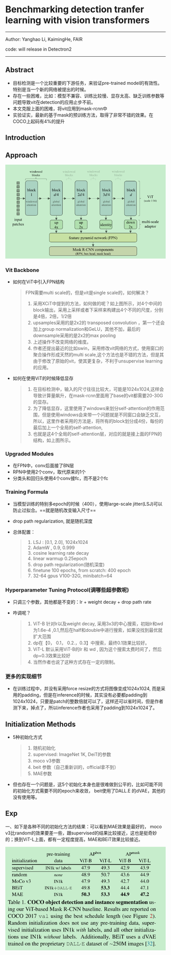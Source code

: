 # Benchmarking detection tranfer learning with vision transformers

>

---

Author: Yanghao Li, KaimingHe, FAIR

code: will release in Detectron2

---

## Abstract

- 目标检测是一个比较重要的下游任务，来验证pre-trained model的有效性。特别是当一个新的网络被提出的时候。
- 存在一些困难，比如：模型不兼容、训练比较慢、显存太高、缺乏训练参数等问题导致vit在detection的应用止步不前。
- 本文克服上面的困难，将vit应用到mask-rcnn中
- 实验证实，最新的基于mask的预训练方法，取得了非常不错的效果。在COCO上起码有4%的提升

## Introduction

## Approach

![image-20211202103755344](..\images\image-20211202103755344.png)

### Vit Backbone

- 如何在ViT中引入FPN结构

  >FPN需要multi scale的，但是vit是single scale的，如何解决？
  >
  >1. 采用XCiT中提到的方法，如何做的呢？如上图所示，对4个中间的block输出，采用上采样或者下采样来构建出4个不同的尺度，分别是4倍，2倍，1/2倍
  >2. upsamples采用的是2x2的 transposed convolution ，第一个还会加上group normalization和GeLU，其他不加，最后的downsample采用的是2x2的max pooling
  >3. 上述操作不改变网络的维度。
  >4. 作者还提出最近的比如swin，采用修改vit网络的方式，使用窗口的聚合操作形成天然的multi scale,这个方法也是不错的方法，但是其由于修改了原始的vit，使其更复杂，不利于unsupervise learning的应用。

- 如何在使用ViT的时候降低显存

  > 1. 在目标检测中，输入的尺寸往往比较大，可能是1024x1024,这样会导致计算量飙升，在mask-rcnn里面用了base的vit都需要20-30G的显存。
  > 2. 为了降低显存，这里使用了windows来划分self-attention的作用范围，但是使用windows会来带一个问题就是不同窗口会缺乏交互，所以，这里作者采用的方法是，将所有的block划分成4份，每份的最后加上一个全局的self-attention,
  > 3. 也就是这4个全局的self-attention层，对应的就是接上面的FPN的结构，如上图所示。

### Upgraded Modules

- 在FPN中，conv后面接了BN层
- RPN中使用2个conv，取代原来的1个
- 分类头和回归头使用4个conv接fc，而不是2个fc

### Training Formula

- 当模型训练的特别多epoch的时候（400），使用large-scale jitter(LSJ)可以防止过拟合。==就是随机改变输入尺寸==

- drop path regularization, 就是随机深度

- 总体配置：

  > 1. LSJ : [0.1, 2.0], 1024x1024
  > 2. AdamW , 0.9, 0.999
  > 3. cosine learning rate decay
  > 4. linear warmup 0.25epoch
  > 5. drop path regularization(随机深度)
  > 6. finetune 100 epochs, from scratch: 400 epoch
  > 7. 32-64 gpus V100-32G, minibatch=64 

### Hyperparameter Tuning Protocol(调哪些超参数呢)

- 只调三个参数，其他都是不变的：lr + weight decay + drop path rate

- 咋调呢？

  > 1. ViT-B 针对lr以及weight decay, 采用3x3的中心搜索，初始lr和wd为1.6e-4 ,0.1,然后在half和double中进行搜索，如果没找到最优就扩大范围
  > 2. dp在【0， 0.1， 0.2.，0.3】中搜索，最终0.1效果比较好。
  > 3. ViT-L 默认采用ViT-B的lr 和 wd , 因为这个搜索太费时间了，然后dp=0.3效果比较好
  > 4. 当然作者也说了这种方式存在一定的限制。

### 更多的实现细节

- 在训练过程中，并没有采用force resize的方式将图像变成1024x1024, 而是采用的padding，但是在inference的时候，其实没有必要都padding到1024x1024，只要是patch的整数倍就可以了，这样还可以省时间，但是作者测下来，掉点了，所以inference作者也采用了padding到1024x1024了。

## Initialization Methods

- 5种初始化方式

  > 1. 随机初始化
  > 2. supervised: ImageNet 1K, DeiT的参数
  > 3. moco v3参数
  > 4. beit 参数（自己重新训的，official拿不到）
  > 5. MAE参数

- 但也存在一个问题是，这5个初始化本身也是很难做到公平的，比如可能不同的初始化方式需要不同的epoch来收敛， beit使用了DALL.E 的dVAE，其他的没有使用等。

## Exp

一、如下是各种不同的初始化方法的结果：可以看到MAE效果是最好的， moco v3比random的效果要差一些，跟supervised的结果比较接近，这也是挺奇妙的；换到ViT-L上面，都有一定程度提高，MAE和BEiT效果比较接近。

![image-20211202163924420](..\images\image-20211202163924420.png)

